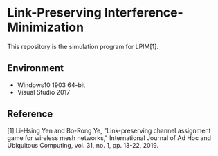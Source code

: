 # Link-Preserving Interference-Minimization
This repository is the simulation program for LPIM[1].

## Environment
* Windows10 1903 64-bit
* Visual Studio 2017

## Reference
[1] Li-Hsing Yen and Bo-Rong Ye, "Link-preserving channel assignment game for wireless mesh networks," International Journal of Ad Hoc and Ubiquitous Computing, vol. 31, no. 1, pp. 13-22, 2019.
